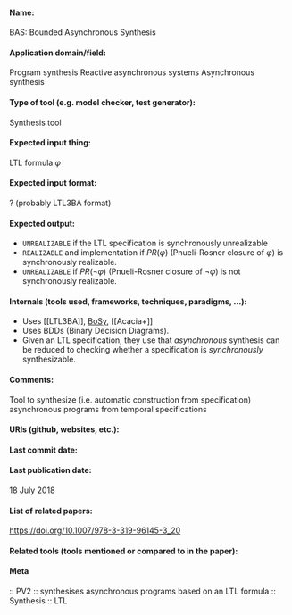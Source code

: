#### Name:
BAS: Bounded Asynchronous Synthesis

#### Application domain/field:
Program synthesis
Reactive asynchronous systems
Asynchronous synthesis

#### Type of tool (e.g. model checker, test generator):
Synthesis tool

#### Expected input thing:
LTL formula $\varphi$

#### Expected input format:
? (probably LTL3BA format)

#### Expected output:
- `UNREALIZABLE` if the LTL specification is synchronously unrealizable
- `REALIZABLE` and implementation if $PR(\varphi)$ (Pnueli-Rosner closure of $\varphi$) is synchronously realizable.
- `UNREALIZABLE`  if $PR(\neg\varphi)$ (Pnueli-Rosner closure of $\neg\varphi$) is not synchronously realizable.

#### Internals (tools used, frameworks, techniques, paradigms, ...):
- Uses [[LTL3BA]], [BoSy](BoSy.md), [[Acacia+]]
- Uses BDDs (Binary Decision Diagrams).
- Given an LTL specification, they use that *asynchronous* synthesis can be reduced to checking whether a specification is *synchronously* synthesizable.

#### Comments:
Tool to synthesize (i.e. automatic construction from specification) asynchronous programs from temporal specifications

#### URIs (github, websites, etc.):

#### Last commit date:

#### Last publication date:
18 July 2018

#### List of related papers:
https://doi.org/10.1007/978-3-319-96145-3_20

#### Related tools (tools mentioned or compared to in the paper):

#### Meta
:: PV2 :: synthesises asynchronous programs based on an LTL formula
:: Synthesis
:: LTL